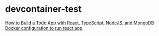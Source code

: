 # devcontainer-test

[How to Build a Todo App with React, TypeScript, NodeJS, and MongoDB](https://www.freecodecamp.org/news/how-to-build-a-todo-app-with-react-typescript-nodejs-and-mongodb/)
[Docker configuration to run react app](https://gist.github.com/przbadu/929fc2b0d5d4cd78a5efe76d37f891b6)